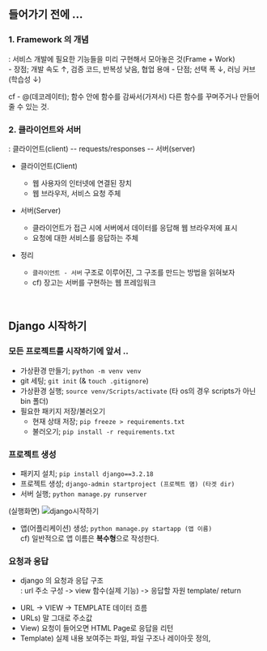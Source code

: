 ## 들어가기 전에 ...  

### 1. Framework 의 개념  
: 서비스 개발에 필요한 기능들을 미리 구현해서 모아놓은 것(Frame + Work)  
    - 장점; 개발 속도 ↑, 검증 코드, 반복성 낮음, 협업 용애
    - 단점; 선택 폭 ↓, 러닝 커브(학습성 ↓)  

cf -  @(데코레이터); 함수 안에 함수를 감싸서(가져서) 다른 함수를 꾸며주거나 만들어줄 수 있는 것.


### 2. 클라이언트와 서버  
: 클라이언트(client) -- requests/responses -- 서버(server)  


* 클라이언트(Client)   
    - 웹 사용자의 인터넷에 연결된 장치
    - 웹 브라우저, 서비스 요청 주체  

* 서버(Server)  
    - 클라이언트가 접근 시에 서버에서 데이터를 응답해 웹 브라우저에 표시
    - 요청에 대한 서비스를 응답하는 주체  

* 정리
    - `클라이언트 - 서버` 구조로 이루어진, 그 구조를 만드는 방법을 읽혀보자
    - cf) 장고는 서버를 구현하는 웹 프레임워크

<br>

## Django 시작하기  

### 모든 프로젝트를 시작하기에 앞서 ..  
- 가상환경 만들기; `python -m venv venv`
- git 세팅; `git init` (& `touch .gitignore`)
- 가상환경 실행; `source venv/Scripts/activate`  (타 os의 경우 scripts가 아닌 bin 폴더)
- 필요한 패키지 저장/불러오기
    - 현재 상태 저장; `pip freeze > requirements.txt`
    - 불러오기; `pip install -r requirements.txt`


### 프로젝트 생성
- 패키지 설치; `pip install django==3.2.18`
- 프로젝트 생성; `django-admin startproject (프로젝트 몀) (타겟 dir)`  
- 서버 실행; `python manage.py runserver`  

(실행화면)
![django시작하기](https://user-images.githubusercontent.com/94775103/226834611-0b80c30a-52b5-45ec-8f35-5e877a50207d.JPG)  

- 앱(어플리케이션) 생성; `python manage.py startapp (앱 이름)`  
cf) 일반적으로 앱 이름은 **복수형**으로 작성한다.


### 요청과 응답
* django 의 요청과 응답 구조  
: url 주소 구성 -> view 함수(실제 기능) -> 응답할 자원 template/ return

- URL -> VIEW -> TEMPLATE 데이터 흐름
- URLs) 말 그대로 주소값
- View) 요청이 들어오면 HTML Page로 응답을 리턴
- Template) 실제 내용 보여주는 파일, 파일 구조나 레이아웃 정의, 

<br>
<br>
<br>
